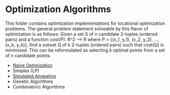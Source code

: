 # Optimization Algorithms
This folder contains optimization implementations for locational optimization problems. The general problem statement solveable by this flavor of optimization is as follows: Given a set S of n candidate 2-tuples (ordered pairs) and a function cost(P): R^2 --> R where P = {(x_1, y_1), (x_2, y_2), ..., (x_k, y_k)}, find a subset Q of k 2-tuples (ordered pairs) such that cost(Q) is minimized. This can be reformulated as selecting k optimal points from a set of n candidate points. 

* [Naive Optimization](https://github.com/jpa99/Algorithms/blob/master/Optimization/LightConfigurationOptimization.java)
* Simplex (LP)
* [Simulated Annealing](https://github.com/jpa99/Algorithms/blob/master/Optimization/LightConfigurationOptimizationSA.java)
* Genetic Algorithms
* Combinatoric Algorithms

